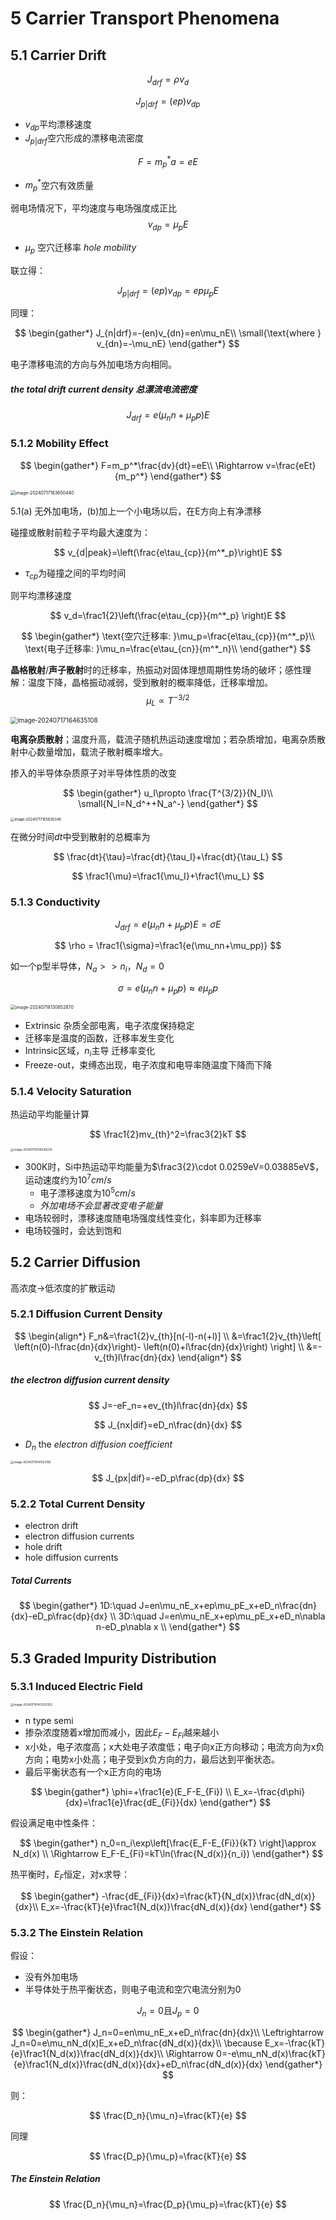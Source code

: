 # 5 Carrier Transport Phenomena

## 5.1 Carrier Drift

$$
J_{drf}=\rho v_d
$$

$$
J_{p|drf}=(ep)v_{dp}
$$

* $v_{dp}$平均漂移速度
* $J_{p|drf}$空穴形成的漂移电流密度

$$
F=m^*_pa=eE
$$

* $m_p^*$空穴有效质量



弱电场情况下，平均速度与电场强度成正比  
$$
v_{dp}=\mu_pE
$$

* $\mu_p$ 空穴迁移率 *hole mobility*

联立得：

$$
J_{p|drf}=(ep)v_{dp}=ep\mu_pE
$$

同理：

$$
\begin{gather*}
J_{n|drf}=-(en)v_{dn}=en\mu_nE\\
\small{\text{where } v_{dn}=-\mu_nE}
\end{gather*}
$$

电子漂移电流的方向与外加电场方向相同。

##### the total drift current density 总漂流电流密度

$$
J_{drf}=e(\mu_nn+\mu_pp)E
$$

### 5.1.2 Mobility Effect

$$
\begin{gather*}
F=m_p^*\frac{dv}{dt}=eE\\
\Rightarrow v=\frac{eEt}{m_p^*}
\end{gather*}
$$

<img src="../assets/image-20240717163650440.png" alt="image-20240717163650440" style="zoom:50%;" />

5.1(a) 无外加电场，(b)加上一个小电场以后，在E方向上有净漂移

碰撞或散射前粒子平均最大速度为：

$$
v_{d|peak}=\left(\frac{e\tau_{cp}}{m^*_p}\right)E
$$

* $\tau_{cp}$为碰撞之间的平均时间

则平均漂移速度

$$
v_d=\frac1{2}\left(\frac{e\tau_{cp}}{m^*_p} \right)E
$$

$$
\begin{gather*}
\text{空穴迁移率: }\mu_p=\frac{e\tau_{cp}}{m^*_p}\\
\text{电子迁移率: }\mu_n=\frac{e\tau_{cn}}{m^*_n}\\
\end{gather*}
$$

**晶格散射**/**声子散射**时的迁移率，热振动对固体理想周期性势场的破坏；感性理解：温度下降，晶格振动减弱，受到散射的概率降低，迁移率增加。
$$
\mu_L\propto T^{-3/2}
$$

<img src="../assets/image-20240717164635108.png" alt="image-20240717164635108" style="zoom:70%;" />

**电离杂质散射**；温度升高，载流子随机热运动速度增加；若杂质增加，电离杂质散射中心数量增加，载流子散射概率增大。

掺入的半导体杂质原子对半导体性质的改变

$$
\begin{gather*}
u_I\propto \frac{T^{3/2}}{N_I}\\
\small{N_I=N_d^++N_a^-}
\end{gather*}
$$

<img src="../assets/image-20240717165836349.png" alt="image-20240717165836349" style="zoom:40%;" />

在微分时间$dt$中受到散射的总概率为 

$$
\frac{dt}{\tau}=\frac{dt}{\tau_I}+\frac{dt}{\tau_L}
$$

$$
\frac1{\mu}=\frac1{\mu_I}+\frac1{\mu_L}
$$

### 5.1.3 Conductivity

$$
J_{drf}=e(\mu_nn+\mu_pp)E=\sigma E
$$

$$
\rho = \frac1{\sigma}=\frac1{e(\mu_nn+\mu_pp)}
$$

如一个p型半导体，$N_a>>n_i$，$N_d=0$

$$
\sigma=e(\mu_nn+\mu_pp)\approx e\mu_pp
$$

<img src="../assets/image-20240718130852870.png" alt="image-20240718130852870" style="zoom:50%;" />

* Extrinsic 杂质全部电离，电子浓度保持稳定
* 迁移率是温度的函数，迁移率发生变化
* Intrinsic区域，$n_i$主导 迁移率变化
* Freeze-out，束缚态出现，电子浓度和电导率随温度下降而下降

### 5.1.4 Velocity Saturation

热运动平均能量计算

$$
\frac1{2}mv_{th}^2=\frac3{2}kT
$$

<img src="../assets/image-20240718134538233.png" alt="image-20240718134538233" style="zoom:33%;" />

* 300K时，Si中热运动平均能量为$\frac3{2}\cdot 0.0259eV=0.03885eV$，运动速度约为$10^7cm/s$
  * 电子漂移速度为$10^5cm/s$
  * *外加电场不会显著改变电子能量*
* 电场较弱时，漂移速度随电场强度线性变化，斜率即为迁移率
* 电场较强时，会达到饱和

## 5.2 Carrier Diffusion

高浓度->低浓度的扩散运动

### 5.2.1 Diffusion Current Density

$$
\begin{align*}
F_n&=\frac1{2}v_{th}[n(-l)-n(+l)] \\
&=\frac1{2}v_{th}\left[ \left(n(0)-l\frac{dn}{dx}\right)- \left(n(0)+l\frac{dn}{dx}\right) \right]  \\
&=-v_{th}l\frac{dn}{dx}
\end{align*}
$$

##### the electron diffusion current density

$$
J=-eF_n=+ev_{th}l\frac{dn}{dx}
$$

$$
J_{nx|dif}=eD_n\frac{dn}{dx}
$$

* $D_n$ the *electron diffusion coefficient*

<img src="../assets/image-20240718141522192.png" alt="image-20240718141522192" style="zoom:33%;" />

$$
J_{px|dif}=-eD_p\frac{dp}{dx}
$$

### 5.2.2 Total Current Density

* electron drift
* electron diffusion currents
* hole drift
* hole diffusion currents

##### Total Currents

$$
\begin{gather*}
1D:\quad J=en\mu_nE_x+ep\mu_pE_x+eD_n\frac{dn}{dx}-eD_p\frac{dp}{dx} \\
3D:\quad J=en\mu_nE_x+ep\mu_pE_x+eD_n\nabla n-eD_p\nabla x \\
\end{gather*}
$$

## 5.3 Graded Impurity Distribution

### 5.3.1 Induced Electric Field

<img src="../assets/image-20240718143330352.png" alt="image-20240718143330352" style="zoom:33%;" />

* n type semi
* 掺杂浓度随着x增加而减小，因此$E_F-E_{Fi}$越来越小
* x小处，电子浓度高；x大处电子浓度低；电子向x正方向移动；电流方向为x负方向；电势x小处高；电子受到x负方向的力，最后达到平衡状态。
* 最后平衡状态有一个x正方向的电场

$$
\begin{gather*}
\phi=+\frac1{e}(E_F-E_{Fi}) \\
E_x=-\frac{d\phi}{dx}=\frac1{e}\frac{dE_{Fi}}{dx}
\end{gather*}
$$

假设满足电中性条件：

$$
\begin{gather*}
n_0=n_i\exp\left[\frac{E_F-E_{Fi}}{kT} \right]\approx N_d(x) \\
\Rightarrow E_F-E_{Fi}=kT\ln(\frac{N_d(x)}{n_i})
\end{gather*}
$$

热平衡时，$E_F$恒定，对x求导：

$$
\begin{gather*}
-\frac{dE_{Fi}}{dx}=\frac{kT}{N_d(x)}\frac{dN_d(x)}{dx}\\
E_x=-\frac{kT}{e}\frac1{N_d(x)}\frac{dN_d(x)}{dx}
\end{gather*}
$$

### 5.3.2 The Einstein Relation

假设：

* 没有外加电场
* 半导体处于热平衡状态，则电子电流和空穴电流分别为0

$$
J_n=0 \text{且}J_p=0
$$

$$
\begin{gather*}
J_n=0=en\mu_nE_x+eD_n\frac{dn}{dx}\\
\Leftrightarrow J_n=0=e\mu_nN_d(x)E_x+eD_n\frac{dN_d(x)}{dx}\\
\because E_x=-\frac{kT}{e}\frac1{N_d(x)}\frac{dN_d(x)}{dx}\\
\Rightarrow 0=-e\mu_nN_d(x)\frac{kT}{e}\frac1{N_d(x)}\frac{dN_d(x)}{dx}+eD_n\frac{dN_d(x)}{dx}
\end{gather*}
$$

则： 

$$
\frac{D_n}{\mu_n}=\frac{kT}{e}
$$

同理

$$
\frac{D_p}{\mu_p}=\frac{kT}{e}
$$

##### The Einstein Relation

$$
\frac{D_n}{\mu_n}=\frac{D_p}{\mu_p}=\frac{kT}{e}
$$
